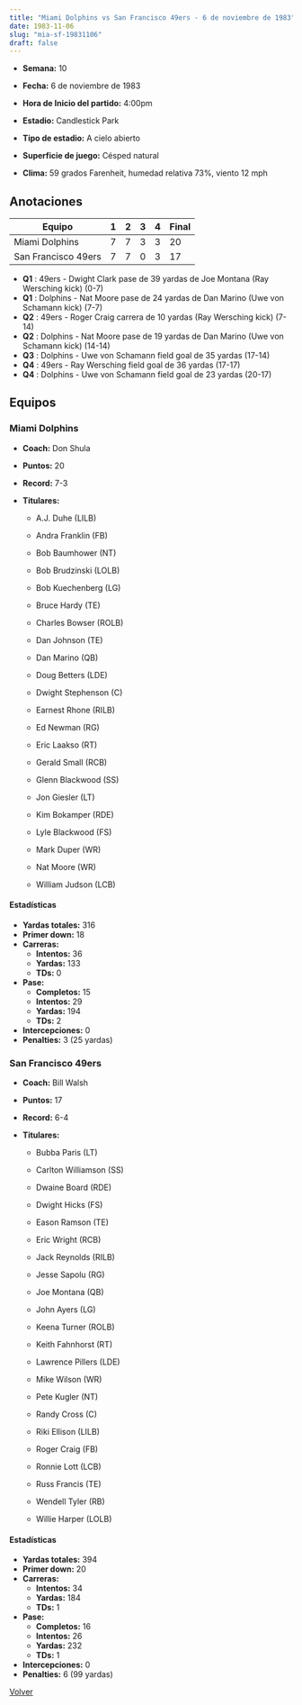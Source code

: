 ```yaml
---
title: "Miami Dolphins vs San Francisco 49ers - 6 de noviembre de 1983"
date: 1983-11-06
slug: "mia-sf-19831106"
draft: false
---
```


* **Semana:** 10
* **Fecha:** 6 de noviembre de 1983

* **Hora de Inicio del partido:** 4:00pm
* **Estadio:** Candlestick Park
* **Tipo de estadio:** A cielo abierto
* **Superficie de juego:** Césped natural
* **Clima:** 59 grados Farenheit, humedad relativa 73%, viento 12 mph





## Anotaciones
| Equipo | 1 | 2 | 3 | 4 | Final |
|--------|---|---|---|---|-------|
| Miami Dolphins  | 7 | 7 | 3 | 3  | 20 |
| San Francisco 49ers  | 7 | 7 | 0 | 3  | 17 |
* **Q1** : 49ers - Dwight Clark pase de 39 yardas de Joe Montana (Ray Wersching kick) (0-7)
* **Q1** : Dolphins - Nat Moore pase de 24 yardas de Dan Marino (Uwe von Schamann kick) (7-7)
* **Q2** : 49ers - Roger Craig carrera de 10 yardas (Ray Wersching kick) (7-14)
* **Q2** : Dolphins - Nat Moore pase de 19 yardas de Dan Marino (Uwe von Schamann kick) (14-14)
* **Q3** : Dolphins - Uwe von Schamann field goal de 35 yardas (17-14)
* **Q4** : 49ers - Ray Wersching field goal de 36 yardas (17-17)
* **Q4** : Dolphins - Uwe von Schamann field goal de 23 yardas (20-17)


## Equipos


### Miami Dolphins
* **Coach:** Don Shula
* **Puntos:** 20
* **Record:** 7-3
* **Titulares:** 

  * A.J. Duhe (LILB) 

  * Andra Franklin (FB) 

  * Bob Baumhower (NT) 

  * Bob Brudzinski (LOLB) 

  * Bob Kuechenberg (LG) 

  * Bruce Hardy (TE) 

  * Charles Bowser (ROLB) 

  * Dan Johnson (TE) 

  * Dan Marino (QB) 

  * Doug Betters (LDE) 

  * Dwight Stephenson (C) 

  * Earnest Rhone (RILB) 

  * Ed Newman (RG) 

  * Eric Laakso (RT) 

  * Gerald Small (RCB) 

  * Glenn Blackwood (SS) 

  * Jon Giesler (LT) 

  * Kim Bokamper (RDE) 

  * Lyle Blackwood (FS) 

  * Mark Duper (WR) 

  * Nat Moore (WR) 

  * William Judson (LCB) 

#### Estadísticas
* **Yardas totales:** 316
* **Primer down:** 18
* **Carreras:**
  * **Intentos:** 36
  * **Yardas:** 133
  * **TDs:** 0
* **Pase:**
  * **Completos:** 15
  * **Intentos:** 29
  * **Yardas:** 194
  * **TDs:** 2
* **Intercepciones:** 0
* **Penalties:** 3 (25 yardas)

### San Francisco 49ers
* **Coach:** Bill Walsh
* **Puntos:** 17
* **Record:** 6-4
* **Titulares:** 

  * Bubba Paris (LT) 

  * Carlton Williamson (SS) 

  * Dwaine Board (RDE) 

  * Dwight Hicks (FS) 

  * Eason Ramson (TE) 

  * Eric Wright (RCB) 

  * Jack Reynolds (RILB) 

  * Jesse Sapolu (RG) 

  * Joe Montana (QB) 

  * John Ayers (LG) 

  * Keena Turner (ROLB) 

  * Keith Fahnhorst (RT) 

  * Lawrence Pillers (LDE) 

  * Mike Wilson (WR) 

  * Pete Kugler (NT) 

  * Randy Cross (C) 

  * Riki Ellison (LILB) 

  * Roger Craig (FB) 

  * Ronnie Lott (LCB) 

  * Russ Francis (TE) 

  * Wendell Tyler (RB) 

  * Willie Harper (LOLB) 

#### Estadísticas
* **Yardas totales:** 394
* **Primer down:** 20
* **Carreras:**
  * **Intentos:** 34
  * **Yardas:** 184
  * **TDs:** 1
* **Pase:**
  * **Completos:** 16
  * **Intentos:** 26
  * **Yardas:** 232
  * **TDs:** 1
* **Intercepciones:** 0
* **Penalties:** 6 (99 yardas)


[Volver](/historia/1983)
